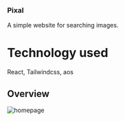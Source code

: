 ### Pixal
A simple website for searching images. 

# Technology used
React, Tailwindcss, aos

## Overview
![homepage]('./src/image/pixal.png')